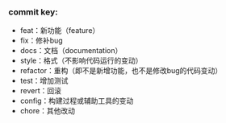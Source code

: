 <!--
 * @Date: 2020-06-23 20:28:16
 * @LastEditTime: 2020-06-23 20:35:47
--> 
### commit key: ### 
- feat：新功能（feature）
- fix：修补bug
- docs：文档（documentation）
- style：格式（不影响代码运行的变动）
- refactor：重构（即不是新增功能，也不是修改bug的代码变动）
- test：增加测试
- revert：回滚
- config：构建过程或辅助工具的变动
- chore：其他改动
